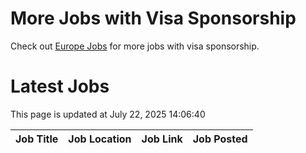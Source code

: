 # More Jobs with Visa Sponsorship

Check out [Europe Jobs](https://github.com/sureshparimi/europejobs#latest-jobs) for more jobs with visa sponsorship.

# Latest Jobs

This page is updated at July 22, 2025 14:06:40

| Job Title | Job Location | Job Link | Job Posted |
| --- | --- | --- | --- |
